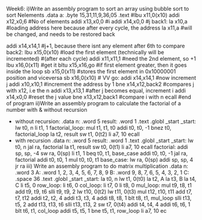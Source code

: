 Week6:
i)Write an assembly program to sort an array using bubble sort to sort Nelements
.data
a: .byte 15,31,11,9,36,05
.text
#lbu x11,0(x10)
addi x12,x0,6 #No of elements
addi x13,x0,0 #i
addi x14,x0,0 #j
back1:
 la x10,a #loading address here because after every cycle, the address
 la x11,a #will be changed, and needs to be restored back

 addi x14,x14,1 #j+1, because there isnt any element after 6th to compare
 back2:
 lbu x15,0(x10) #load the first element (technically will be incremented)
 #(after each cycle)
 addi x11,x11,1 #need the 2nd element, so +1
 lbu x16,0(x11) #get it
 bltu x15,x16,go #if first element greater, then it goes inside the loop
 sb x15,0(x11) #stores the first element in 0x10000001 position and viceversa
 sb x16,0(x10) # VV
 go:
 addi x14,x14,1 #now increment j
 addi x10,x10,1 #increment the address by 1
 bne x14,x12,back2 #compares j with x12, i.e the n
 addi x13,x13,1 #after j becomes equal, increment i
 addi x14,x0,0 #reset the j value
bne x13,x12,back1 #compare i with n
ecall #end of program
ii)Write an assembly program to calculate the factorial of a number with &
without recursion
- without recursion:
 .data
n: .word 5
result: .word 1
 .text
 .globl _start
_start:
 lw t0, n
 li t1, 1
factorial_loop:
 mul t1, t1, t0
 addi t0, t0, -1
 bnez t0, factorial_loop
 la t2, result
 sw t1, 0(t2)
 li a7, 10
 ecall
- with recursion
 .data
n: .word 5
result: .word 1
 .text
 .globl _start
_start:
 lw t0, n
 jal ra, factorial
 la t1, result
 sw t0, 0(t1)
 li a7, 10
 ecall
factorial:
 addi sp, sp, -4
 sw ra, 0(sp)
 li t1, 1
 beq t0, t1, base_case
 addi t0, t0, -1
 jal ra, factorial
 addi t0, t0, 1
 mul t0, t0, t1
base_case:
 lw ra, 0(sp)
 addi sp, sp, 4
 jr ra
iii) Write an assembly program to do matrix multiplication
 .data
n: .word 3
A: .word 1, 2, 3, 4, 5, 6, 7, 8, 9
B: .word 9, 8, 7, 6, 5, 4, 3, 2, 1
C: .space 36
 .text
 .globl _start
_start:
 la t0, n
 lw t1, 0(t0)
 la t2, A
 la t3, B
 la t4, C
 li t5, 0
row_loop:
 li t6, 0
col_loop:
 li t7, 0
 li t8, 0
mul_loop:
 mul t9, t8, t1
 add t9, t9, t6
 slli t9, t9, 2
 lw t10, 0(t2)
 lw t11, 0(t3)
 mul t12, t10, t11
 add t7, t7, t12
 addi t2, t2, 4
 addi t3, t3, 4
 addi t8, t8, 1
 blt t8, t1, mul_loop
 slli t13, t5, 2
 add t13, t13, t6
 slli t13, t13, 2
 sw t7, 0(t4)
 addi t4, t4, 4
 addi t6, t6, 1
 blt t6, t1, col_loop
 addi t5, t5, 1
 bne t5, t1, row_loop
 li a7, 10
 ec
